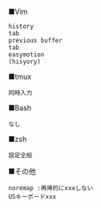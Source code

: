 ■Vim
```
history
tab
previous buffer
tab
easymotion
(hisyory) 
```

■tmux
```
同時入力
```

■Bash
```
なし
```

■zsh
```
設定全般
```

■その他
```
noremap :再帰的にxxxしない
USキーボードxxx
```
